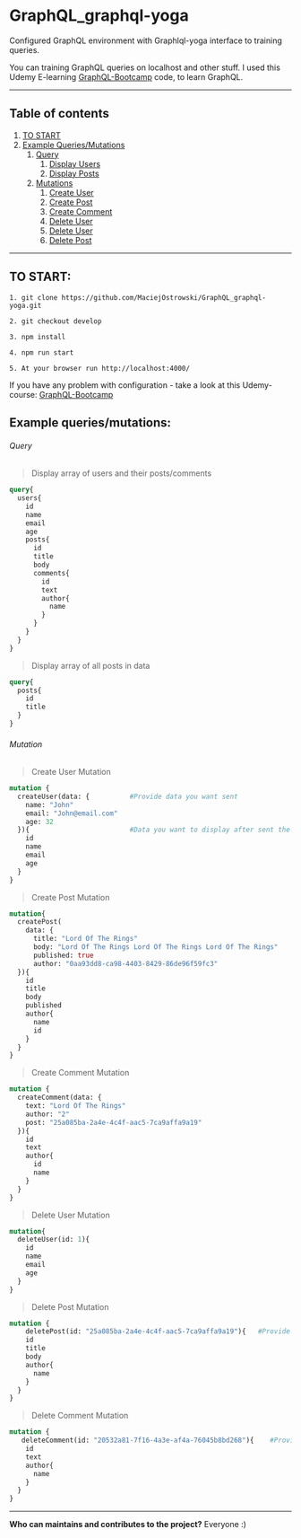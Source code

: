 # GraphQL_graphql-yoga
Configured GraphQL environment with Graphlql-yoga interface to training queries.


You can training GraphQL queries on localhost and other stuff. 
I used this Udemy E-learning  [GraphQL-Bootcamp](https://www.udemy.com/graphql-bootcamp/) code, to learn GraphQL.

---------------------------------------------------------------------
## Table of contents
1. [ TO START ](#TO_START)
2. [ Example Queries/Mutations ](#Example_queries/mutations)
	1. [ Query ](#Query)
		1. [ Display Users ](#display_users)
		2. [ Display Posts ](#display_posts)
	2. [ Mutations ](#Mutation)
		1. [ Create User ](#create_user)
		2. [ Create Post ](#create_post)
		1. [ Create Comment ](#create_comment)
		2. [ Delete User ](#delete_user)
		1. [ Delete User ](#delete_post)
		2. [ Delete Post ](#delete_comment)
---------------------------------------------------------------------


## TO START:  <a name="TO_START"></a>

```
1. git clone https://github.com/MaciejOstrowski/GraphQL_graphql-yoga.git

2. git checkout develop

3. npm install

4. npm run start

5. At your browser run http://localhost:4000/
```

If you have any problem with configuration - take a look at this Udemy-course: [GraphQL-Bootcamp](https://www.udemy.com/graphql-bootcamp/)


## Example queries/mutations: <a name="Example_queries/mutations"></a>

###### Query <a name="Query"></a>
>Display array of users and their posts/comments <a name="display_users"></a>
```graphql
query{
  users{
  	id
    name
    email
    age
    posts{
      id
      title
      body
      comments{
        id
        text
        author{
          name
        }
      }
    }
  }
}
```
>Display array of all posts in data <a name="display_posts"></a>
```graphql
query{
  posts{
    id
    title
  }
}
```
###### Mutation <a name="Mutation"></a>

>Create User Mutation <a name="create_user"></a>
```graphql
mutation {
  createUser(data: {          #Provide data you want sent
    name: "John"
    email: "John@email.com"
    age: 32
  }){                         #Data you want to display after sent the request
    id                      
    name
    email
    age
  }
}
```

>Create Post Mutation <a name="create_post"></a>
```graphql
mutation{
  createPost(
    data: {
      title: "Lord Of The Rings"
      body: "Lord Of The Rings Lord Of The Rings Lord Of The Rings"
      published: true
      author: "0aa93dd8-ca98-4403-8429-86de96f59fc3"
  }){
    id
    title
    body
    published
    author{
      name
      id
    }
  }
}
```

>Create Comment Mutation <a name="create_comment"></a>
```graphql
mutation {
  createComment(data: {
    text: "Lord Of The Rings"
    author: "2"
    post: "25a085ba-2a4e-4c4f-aac5-7ca9affa9a19"
  }){
    id
    text
    author{
      id
      name
    }
  }
}
```

>Delete User Mutation <a name="delete_user"></a>
```graphql
mutation{
  deleteUser(id: 1){
    id
    name
    email
    age
  }
}
```

>Delete Post Mutation <a name="delete_post"></a>
```graphql
mutation {
	deletePost(id: "25a085ba-2a4e-4c4f-aac5-7ca9affa9a19"){   #Provide correct post.id you want to delete
    id
    title
    body
    author{
      name
    }
  }
}
```

>Delete Comment Mutation <a name="delete_comment"></a>
```graphql
mutation {
   deleteComment(id: "20532a81-7f16-4a3e-af4a-76045b8bd268"){    #Provide correct comment.id you want to delete
    id
    text
    author{
      name
    }
  }
}
```

----------------------------------------------------------------------------------------------------------------------------------

<b>Who can maintains and contributes to the project?</b>  Everyone :)
